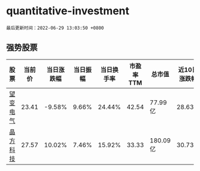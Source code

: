 # quantitative-investment

`最后更新时间：2022-06-29 13:03:50 +0800`

## 强势股票

|股票|当前价|当日涨跌幅|当日振幅|当日换手率|市盈率TTM|总市值|近10日涨跌幅|
|----|----|----|----|----|----|----|----|
|[望变电气](https://xueqiu.com/S/SH603191)|23.41|-9.58%|9.66%|24.44%|42.54|77.99亿|28.63%|
|[晶方科技](https://xueqiu.com/S/SH603005)|27.57|10.02%|7.46%|15.92%|33.33|180.09亿|30.73%|
